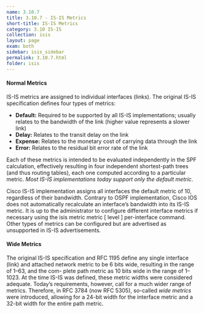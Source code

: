 ```yaml
---
name: 3.10.7
title: 3.10.7 - IS-IS Metrics
short-title: IS-IS Metrics
category: 3.10 IS-IS
collection: isis
layout: page
exam: both
sidebar: isis_sidebar
permalink: 3.10.7.html
folder: isis
---
```

#### Normal Metrics
IS-IS metrics are assigned to individual interfaces (links). The original IS-IS specification defines four types of metrics:
- **Default:** Required to be supported by all IS-IS implementations; usually relates to the bandwidth of the link (higher value represents a slower link)
- **Delay:** Relates to the transit delay on the link
- **Expense:** Relates to the monetary cost of carrying data through the link
- **Error:** Relates to the residual bit error rate of the link

Each of these metrics is intended to be evaluated independently in the SPF calculation, effectively resulting in four independent shortest-path trees (and thus routing tables), each one computed according to a particular metric. *Most IS-IS implementations today support only the default metric*.

Cisco IS-IS implementation assigns all interfaces the default metric of 10, regardless of their bandwidth. Contrary to OSPF implementation, Cisco IOS does not automatically recalculate an interface’s bandwidth into its IS-IS metric. It is up to the administrator to configure different interface metrics if necessary using the isis metric metric [ level ] per-interface command. Other types of metrics can be configured but are advertised as unsupported in IS-IS advertisements.

#### Wide Metrics
The original IS-IS specification and RFC 1195 define any single interface (link) and attached network metric to be 6 bits wide, resulting in the range of 1–63, and the com- plete path metric as 10 bits wide in the range of 1–1023. At the time IS-IS was defined, these metric widths were considered adequate. Today’s requirements, however, call for a much wider range of metrics. Therefore, in RFC 3784 (now RFC 5305), so-called *wide metrics* were introduced, allowing for a 24-bit width for the interface metric and a 32-bit width for the entire path metric.
